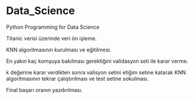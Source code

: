 # Data_Science
Python Programming for Data Science

Titanic verisi üzerinde veri ön işleme.

KNN algoritmasının kurulması ve eğitilmesi.

En yakın kaç komşuya bakılması gerektiğini validasyon seti ile karar verme.

k değerine karar verdikten sonra valisyon setini etiğim setine katarak
KNN algoritmasının tekrar çalıştırılması ve test setine sokulması.

Final başarı oranın yazdırılması. 
